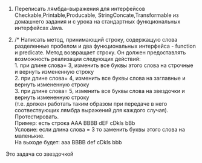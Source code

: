1.  Переписать лямбда-выражения для интерфейсов
    Checkable,Printable,Producable, StringConcate,Transformable
    из домашнего задания и с  урока  на стандартных функциональных интерфейсах Java.


  
2.  /* Написать метод, принимающий строку, содержащую слова разделенные пробелом и два функциональных
       интерфейса - function и  predicate. Метод возвращает строку. Он должен  предоставлять возможность 
реализации следующих действий:  
          1. при длине слова= 3, изменить все буквы этого слова на строчные и вернуть измененную строку  
          2. при длине слова= 4, изменить все буквы слова на заглавные и вернуть измененную строку  
          3. при длине слова= 5, изменить все буквы слова на звездочки и вернуть измененную строку  
         (т.е. должен работать таким образом при передаче в него соотвествующих лямбда выражений для каждого случая).   
         Протестировать.  
Пример: есть строка AAA BBBB dEF cDkls bBb   
  Условие: если длина слова = 3 то  заменить буквы этого слова на маленькие.  
На выходе будет:
             aaa BBBB def cDkls bbb  

Это задача со звездочкой

    
    

